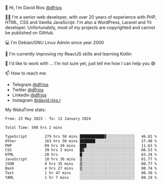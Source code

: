 👋 Hi, I'm David Rios [@dfrios](https://github.com/dfrios)

👨‍💻 I'm a senior web developer, with over 20 years of experience with PHP, HTML, CSS and Vanilla JavaScript. I'm also a WordPress, Laravel and Yii developer. Unfortunately, most of my projects are copyrighted and cannot be published on GitHub.

💻 I'm Debian/GNU Linux Admin since year 2000

🌱 I'm currently improving my ReactJS skills and learning Kotlin

💞️ I'd like to work with ... I'm not sure yet, just tell me how I can help you 😅


📫 How to reach me:
* Telegram [@dfrios](https://t.me/dfrios)
* Twitter [@dfrios](https://twitter.com/dfrios)
* Linkedin [@dfrios](https://linkedin.com/in/dfrios)
* Instagram [@david.rios.r](https://instagram.com/david.rios.r)



My WakaTime stats:
<!--START_SECTION:waka-->

```txt
From: 23 May 2023 - To: 13 January 2024

Total Time: 598 hrs 2 mins

TypeScript        279 hrs 58 mins ███████████▓░░░░░░░░░░░░░   46.81 %
Other             163 hrs 50 mins ███████░░░░░░░░░░░░░░░░░░   27.40 %
PHP               69 hrs 34 mins  ███░░░░░░░░░░░░░░░░░░░░░░   11.63 %
CSS               39 hrs 2 mins   █▓░░░░░░░░░░░░░░░░░░░░░░░   06.53 %
HTML              20 hrs          █░░░░░░░░░░░░░░░░░░░░░░░░   03.34 %
JavaScript        10 hrs 36 mins  ▒░░░░░░░░░░░░░░░░░░░░░░░░   01.77 %
JSON              4 hrs 35 mins   ▒░░░░░░░░░░░░░░░░░░░░░░░░   00.77 %
Bash              4 hrs 27 mins   ▒░░░░░░░░░░░░░░░░░░░░░░░░   00.74 %
Text              1 hr 47 mins    ░░░░░░░░░░░░░░░░░░░░░░░░░   00.30 %
YAML              1 hr 7 mins     ░░░░░░░░░░░░░░░░░░░░░░░░░   00.19 %
```

<!--END_SECTION:waka-->
